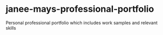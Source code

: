 # janee-mays-professional-portfolio
Personal professional portfolio which includes work samples and relevant skills

